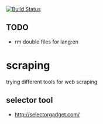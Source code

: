 [![Build Status](https://travis-ci.org/brownman/scraping.svg?branch=develop)](https://travis-ci.org/brownman/scraping)

 
  
 
 TODO
 ----
 - rm double files for lang:en
   
   
    
  


 
 
 


scraping
=========
trying different tools for web scraping

selector tool 
----
- http://selectorgadget.com/
  
   
